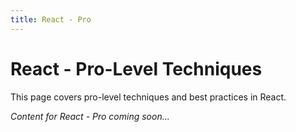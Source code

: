 ```yaml
---
title: React - Pro
---
```


# React - Pro-Level Techniques

This page covers pro-level techniques and best practices in React.

*Content for React - Pro coming soon...*
